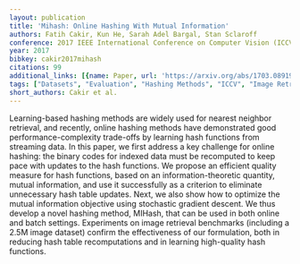 ```yaml
---
layout: publication
title: 'Mihash: Online Hashing With Mutual Information'
authors: Fatih Cakir, Kun He, Sarah Adel Bargal, Stan Sclaroff
conference: 2017 IEEE International Conference on Computer Vision (ICCV)
year: 2017
bibkey: cakir2017mihash
citations: 99
additional_links: [{name: Paper, url: 'https://arxiv.org/abs/1703.08919'}]
tags: ["Datasets", "Evaluation", "Hashing Methods", "ICCV", "Image Retrieval"]
short_authors: Cakir et al.
---
```

Learning-based hashing methods are widely used for nearest neighbor
retrieval, and recently, online hashing methods have demonstrated good
performance-complexity trade-offs by learning hash functions from streaming
data. In this paper, we first address a key challenge for online hashing: the
binary codes for indexed data must be recomputed to keep pace with updates to
the hash functions. We propose an efficient quality measure for hash functions,
based on an information-theoretic quantity, mutual information, and use it
successfully as a criterion to eliminate unnecessary hash table updates. Next,
we also show how to optimize the mutual information objective using stochastic
gradient descent. We thus develop a novel hashing method, MIHash, that can be
used in both online and batch settings. Experiments on image retrieval
benchmarks (including a 2.5M image dataset) confirm the effectiveness of our
formulation, both in reducing hash table recomputations and in learning
high-quality hash functions.